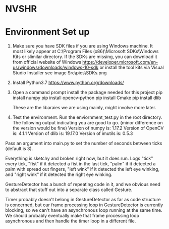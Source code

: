 # NVSHR

# Environment Set up
1. Make sure you have SDK files if you are using Windows machine.
   It most likely appear at C:\Program Files (x86)\Microsoft SDKs\Windows Kits or slimilar directory.
   If the SDKs are missing, you can download it from official website of Windows
   https://developer.microsoft.com/en-us/windows/downloads/windows-10-sdk
   or install the tool kits via Visual Studio Installer
   see image Src\pics\SDKs.png

2. Install Python3.7 
   https://www.python.org/downloads/

3. Open a command prompt
   install the package needed for this project
   pip install numpy
   pip install opencv-python
   pip install Cmake
   pip install dlib

   These are the libaraies we are using mainly, might involve more later.

4. Test the environment.
   Run the enviornment_test.py in the root directory.
   The following output indicating you are good to go. (minor difference on the version would be fine)
    Version of numpy is: 1.17.2
    Version of OpenCV is: 4.1.1
    Version of dlib is: 19.17.0
    Version of imutils is: 0.5.3

    

Pass an argument into main.py to set the number of seconds between ticks (default is 3).

Everything is sketchy and broken right now, but it does run. Logs "tick" every tick, "fist" if it detected a fist in the last tick, "palm" if it detected a palm with spread out fingers, "left wink" if it detected the left eye winking, and "right wink" if it detected the right eye winking.

GestureDetector has a bunch of repeating code in it, and we obvious need to abstract that stuff out into a separate class called Gesture.

Timer probably doesn't belong in GestureDetector as far as code structure is concerned, but our frame processing loop in GestureDetector is currently blocking, so we can't have an asynchronous loop running at the same time. We should probably eventually make that frame processing loop asynchronous and then handle the timer loop in a different file.
